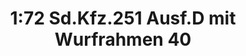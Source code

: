 ---
layout: product
title: "1:72 Sd.Kfz.251 Ausf.D mit Wurfrahmen 40"
price: "2900" 
desc: "Maketa"
img_path: "/assets/img/DRA7604.webp"
brand: "Dragon"
available: false
special_offer: false
new: false
soon: false
cat: "010000"
subcat: "010600"
subsubcat: "0N/A"
sifra: "DRA7604"
popular: false
spec: false
---